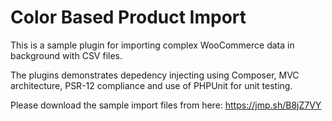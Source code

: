 # Color Based Product Import
 <p>This is a sample plugin for importing complex WooCommerce data in background with CSV files.</p>
 <p>The plugins demonstrates depedency injecting using Composer, MVC architecture, PSR-12 compliance and use of PHPUnit for unit testing.</p>
 
 <p>Please download the sample import files from here: <a href="https://jmp.sh/B8jZ7VY">https://jmp.sh/B8jZ7VY</a></p> 
